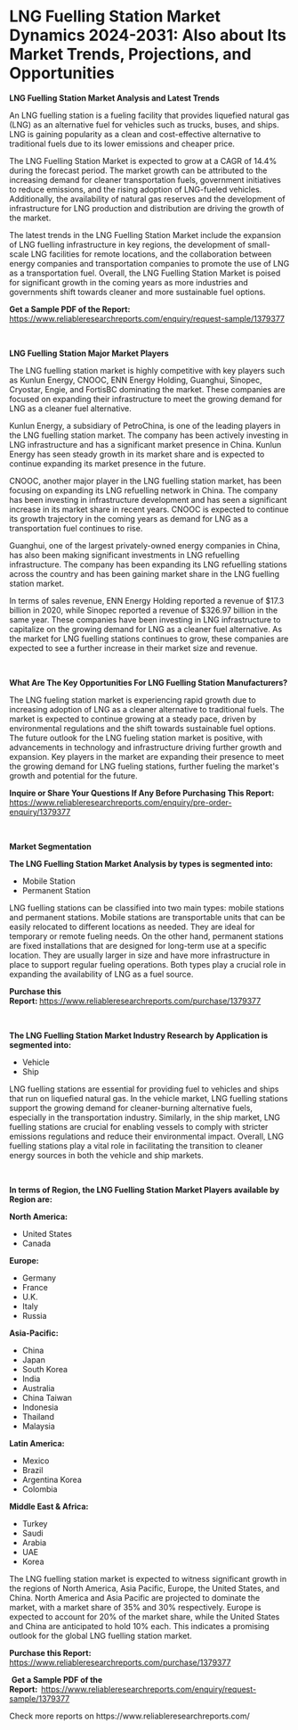 <p><h1>LNG Fuelling Station Market Dynamics 2024-2031: Also about Its Market Trends, Projections, and Opportunities</h1></p><p><strong>LNG Fuelling Station Market Analysis and Latest Trends</strong></p>
<p><p>An LNG fuelling station is a fueling facility that provides liquefied natural gas (LNG) as an alternative fuel for vehicles such as trucks, buses, and ships. LNG is gaining popularity as a clean and cost-effective alternative to traditional fuels due to its lower emissions and cheaper price.</p><p>The LNG Fuelling Station Market is expected to grow at a CAGR of 14.4% during the forecast period. The market growth can be attributed to the increasing demand for cleaner transportation fuels, government initiatives to reduce emissions, and the rising adoption of LNG-fueled vehicles. Additionally, the availability of natural gas reserves and the development of infrastructure for LNG production and distribution are driving the growth of the market.</p><p>The latest trends in the LNG Fuelling Station Market include the expansion of LNG fuelling infrastructure in key regions, the development of small-scale LNG facilities for remote locations, and the collaboration between energy companies and transportation companies to promote the use of LNG as a transportation fuel. Overall, the LNG Fuelling Station Market is poised for significant growth in the coming years as more industries and governments shift towards cleaner and more sustainable fuel options.</p></p>
<p><strong>Get a Sample PDF of the Report:&nbsp;</strong> <a href="https://www.reliableresearchreports.com/enquiry/request-sample/1379377">https://www.reliableresearchreports.com/enquiry/request-sample/1379377</a></p>
<p>&nbsp;</p>
<p><strong>LNG Fuelling Station Major Market Players</strong></p>
<p><p>The LNG fuelling station market is highly competitive with key players such as Kunlun Energy, CNOOC, ENN Energy Holding, Guanghui, Sinopec, Cryostar, Engie, and FortisBC dominating the market. These companies are focused on expanding their infrastructure to meet the growing demand for LNG as a cleaner fuel alternative.</p><p>Kunlun Energy, a subsidiary of PetroChina, is one of the leading players in the LNG fuelling station market. The company has been actively investing in LNG infrastructure and has a significant market presence in China. Kunlun Energy has seen steady growth in its market share and is expected to continue expanding its market presence in the future.</p><p>CNOOC, another major player in the LNG fuelling station market, has been focusing on expanding its LNG refuelling network in China. The company has been investing in infrastructure development and has seen a significant increase in its market share in recent years. CNOOC is expected to continue its growth trajectory in the coming years as demand for LNG as a transportation fuel continues to rise.</p><p>Guanghui, one of the largest privately-owned energy companies in China, has also been making significant investments in LNG refuelling infrastructure. The company has been expanding its LNG refuelling stations across the country and has been gaining market share in the LNG fuelling station market.</p><p>In terms of sales revenue, ENN Energy Holding reported a revenue of $17.3 billion in 2020, while Sinopec reported a revenue of $326.97 billion in the same year. These companies have been investing in LNG infrastructure to capitalize on the growing demand for LNG as a cleaner fuel alternative. As the market for LNG fuelling stations continues to grow, these companies are expected to see a further increase in their market size and revenue.</p></p>
<p>&nbsp;</p>
<p><strong>What Are The Key Opportunities For LNG Fuelling Station Manufacturers?</strong></p>
<p><p>The LNG fueling station market is experiencing rapid growth due to increasing adoption of LNG as a cleaner alternative to traditional fuels. The market is expected to continue growing at a steady pace, driven by environmental regulations and the shift towards sustainable fuel options. The future outlook for the LNG fueling station market is positive, with advancements in technology and infrastructure driving further growth and expansion. Key players in the market are expanding their presence to meet the growing demand for LNG fueling stations, further fueling the market's growth and potential for the future.</p></p>
<p><strong>Inquire or Share Your Questions If Any Before Purchasing This Report:</strong> <a href="https://www.reliableresearchreports.com/enquiry/pre-order-enquiry/1379377">https://www.reliableresearchreports.com/enquiry/pre-order-enquiry/1379377</a></p>
<p>&nbsp;</p>
<p><strong>Market Segmentation</strong></p>
<p><strong>The LNG Fuelling Station Market Analysis by types is segmented into:</strong></p>
<p><ul><li>Mobile Station</li><li>Permanent Station</li></ul></p>
<p><p>LNG fuelling stations can be classified into two main types: mobile stations and permanent stations. Mobile stations are transportable units that can be easily relocated to different locations as needed. They are ideal for temporary or remote fueling needs. On the other hand, permanent stations are fixed installations that are designed for long-term use at a specific location. They are usually larger in size and have more infrastructure in place to support regular fueling operations. Both types play a crucial role in expanding the availability of LNG as a fuel source.</p></p>
<p><strong>Purchase this Report:&nbsp;</strong><a href="https://www.reliableresearchreports.com/purchase/1379377">https://www.reliableresearchreports.com/purchase/1379377</a></p>
<p>&nbsp;</p>
<p><strong>The LNG Fuelling Station Market Industry Research by Application is segmented into:</strong></p>
<p><ul><li>Vehicle</li><li>Ship</li></ul></p>
<p><p>LNG fuelling stations are essential for providing fuel to vehicles and ships that run on liquefied natural gas. In the vehicle market, LNG fuelling stations support the growing demand for cleaner-burning alternative fuels, especially in the transportation industry. Similarly, in the ship market, LNG fuelling stations are crucial for enabling vessels to comply with stricter emissions regulations and reduce their environmental impact. Overall, LNG fuelling stations play a vital role in facilitating the transition to cleaner energy sources in both the vehicle and ship markets.</p></p>
<p>&nbsp;</p>
<p><strong>In terms of Region, the LNG Fuelling Station Market Players available by Region are:</strong></p>
<p>
    <p> <strong> North America: </strong>
        <ul>
            <li>United States</li>
            <li>Canada</li>
        </ul>
        </p> 
    <p> <strong> Europe: </strong>
        <ul>
            <li>Germany</li>
            <li>France</li>
            <li>U.K.</li>
            <li>Italy</li>
            <li>Russia</li>
        </ul>
        </p> 
    <p> <strong> Asia-Pacific: </strong>
        <ul>
            <li>China</li>
            <li>Japan</li>
            <li>South Korea</li>
            <li>India</li>
            <li>Australia</li>
            <li>China Taiwan</li>
            <li>Indonesia</li>
            <li>Thailand</li>
            <li>Malaysia</li>
        </ul>
        </p> 
    <p> <strong> Latin America: </strong>
        <ul>
            <li>Mexico</li>
            <li>Brazil</li>
            <li>Argentina Korea</li>
            <li>Colombia</li>
        </ul>
        </p> 
    <p> <strong> Middle East & Africa: </strong>
        <ul>
            <li>Turkey</li>
            <li>Saudi</li>
            <li>Arabia</li>
            <li>UAE</li>
            <li>Korea</li>
        </ul>
    </p>
    </p>
<p><p>The LNG fuelling station market is expected to witness significant growth in the regions of North America, Asia Pacific, Europe, the United States, and China. North America and Asia Pacific are projected to dominate the market, with a market share of 35% and 30% respectively. Europe is expected to account for 20% of the market share, while the United States and China are anticipated to hold 10% each. This indicates a promising outlook for the global LNG fuelling station market.</p></p>
<p><strong>Purchase this Report: </strong><a href="https://www.reliableresearchreports.com/purchase/1379377">https://www.reliableresearchreports.com/purchase/1379377</a></p>
<p>&nbsp;<strong>Get a Sample PDF of the Report:&nbsp;&nbsp;</strong><a href="https://www.reliableresearchreports.com/enquiry/request-sample/1379377">https://www.reliableresearchreports.com/enquiry/request-sample/1379377</a></p>
<p><strong></strong></p>
<p>Check more reports on https://www.reliableresearchreports.com/</p>